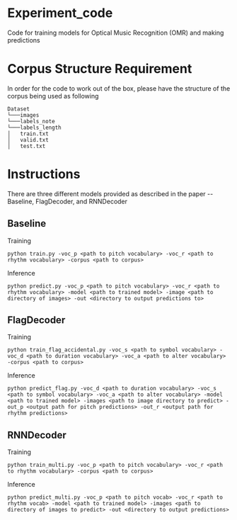 # Experiment_code
Code for training models for Optical Music Recognition (OMR) and making predictions

# Corpus Structure Requirement
In order for the code to work out of the box, please have the structure of the corpus being used as following
```
Dataset 
└───images
└───labels_note
└───labels_length
│   train.txt
│   valid.txt
│   test.txt
```

# Instructions
There are three different models provided as described in the paper -- Baseline, FlagDecoder, and RNNDecoder

## Baseline
Training
```
python train.py -voc_p <path to pitch vocabulary> -voc_r <path to rhythm vocabulary> -corpus <path to corpus>
```
Inference
```
python predict.py -voc_p <path to pitch vocabulary> -voc_r <path to rhythm vocabulary> -model <path to trained model> -image <path to directory of images> -out <directory to output predictions to>
```

## FlagDecoder
Training
```
python train_flag_accidental.py -voc_s <path to symbol vocabulary> -voc_d <path to duration vocabulary> -voc_a <path to alter vocabulary> -corpus <path to corpus>
```
Inference
```
python predict_flag.py -voc_d <path to duration vocabulary> -voc_s <path to symbol vocabulary> -voc_a <path to alter vocabulary> -model <path to trained model> -images <path to image directory to predict> -out_p <output path for pitch predictions> -out_r <output path for rhythm predictions>
```

## RNNDecoder
Training
```
python train_multi.py -voc_p <path to pitch vocabulary> -voc_r <path to rhythm vocabulary> -corpus <path to corpus>
```
Inference
```
python predict_multi.py -voc_p <path to pitch vocab> -voc_r <path to rhythm vocab> -model <path to trained model> -images <path to directory of images to predict> -out <directory to output predictions>
```
